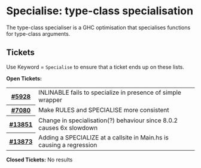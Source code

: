 # Specialise: type-class specialisation


The type-class specialiser is a GHC optimisation that specialises functions for type-class arguments.

## Tickets



Use Keyword = `Specialise` to ensure that a ticket ends up on these lists.



**Open Tickets:**

<table><tr><th><a href="https://gitlab.haskell.org/ghc/ghc/issues/5928">#5928</a></th>
<td>INLINABLE fails to specialize in presence of simple wrapper</td></tr>
<tr><th><a href="https://gitlab.haskell.org/ghc/ghc/issues/7080">#7080</a></th>
<td>Make RULES and SPECIALISE more consistent</td></tr>
<tr><th><a href="https://gitlab.haskell.org/ghc/ghc/issues/13851">#13851</a></th>
<td>Change in specialisation(?) behaviour since 8.0.2 causes 6x slowdown</td></tr>
<tr><th><a href="https://gitlab.haskell.org/ghc/ghc/issues/13873">#13873</a></th>
<td>Adding a SPECIALIZE at a callsite in Main.hs is causing a regression</td></tr></table>




**Closed Tickets:**
No results


